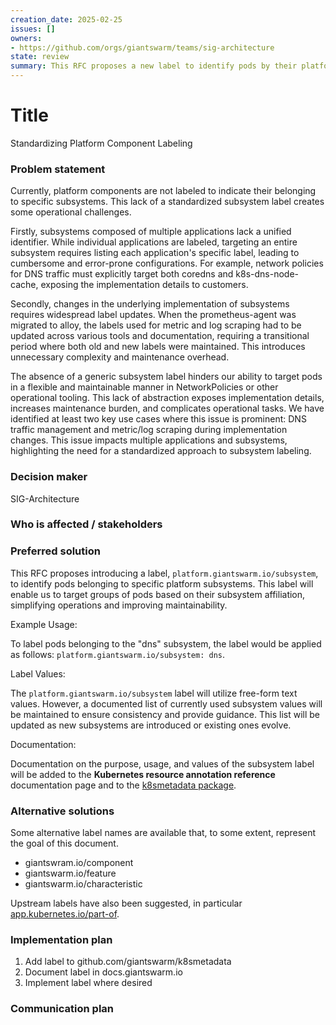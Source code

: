 ```yaml
---
creation_date: 2025-02-25
issues: []
owners:
- https://github.com/orgs/giantswarm/teams/sig-architecture
state: review
summary: This RFC proposes a new label to identify pods by their platform subsystem, aiming to simplify operations and maintenance. The label will use free-form text values, with a documented list of common values. Implementation includes adding the label to a repository and documentation.
---
```


# Title
Standardizing Platform Component Labeling

### Problem statement
<!-- Explain the issue or challenge that needs to be addressed. This should include background information and context to help stakeholders understand why this decision is important. -->
Currently, platform components are not labeled to indicate their belonging to specific subsystems. This lack of a standardized subsystem label creates some operational challenges.

Firstly, subsystems composed of multiple applications lack a unified identifier. While individual applications are labeled, targeting an entire subsystem requires listing each application's specific label, leading to cumbersome and error-prone configurations. For example, network policies for DNS traffic must explicitly target both coredns and k8s-dns-node-cache, exposing the implementation details to customers.

Secondly, changes in the underlying implementation of subsystems requires widespread label updates. When the prometheus-agent was migrated to alloy, the labels used for metric and log scraping had to be updated across various tools and documentation, requiring a transitional period where both old and new labels were maintained. This introduces unnecessary complexity and maintenance overhead.

The absence of a generic subsystem label hinders our ability to target pods in a flexible and maintainable manner in NetworkPolicies or other operational tooling. This lack of abstraction exposes implementation details, increases maintenance burden, and complicates operational tasks. We have identified at least two key use cases where this issue is prominent: DNS traffic management and metric/log scraping during implementation changes. This issue impacts multiple applications and subsystems, highlighting the need for a standardized approach to subsystem labeling.

### Decision maker
<!-- Identify the person (preferred) or a group responsible for making the final decision. -->
SIG-Architecture

### Who is affected / stakeholders
<!-- List the individuals, teams, or SIGs that will be impacted by this decision and must provide feedback. -->

### Preferred solution
<!-- Describe the solution that is currently favored based on the analysis of the problem. -->

This RFC proposes introducing a label, `platform.giantswarm.io/subsystem`, to identify pods belonging to specific platform subsystems. This label will enable us to target groups of pods based on their subsystem affiliation, simplifying operations and improving maintainability.

Example Usage:

To label pods belonging to the "dns" subsystem, the label would be applied as follows: `platform.giantswarm.io/subsystem: dns`.

Label Values:

The `platform.giantswarm.io/subsystem` label will utilize free-form text values. However, a documented list of currently used subsystem values will be maintained to ensure consistency and provide guidance. This list will be updated as new subsystems are introduced or existing ones evolve.

Documentation:

Documentation on the purpose, usage, and values of the subsystem label will be added to the **Kubernetes resource annotation reference** documentation page and to the [k8smetadata package](https://github.com/giantswarm/k8smetadata/).

### Alternative solutions
<!-- Outline other potential solutions that were considered. For each alternative, provide a brief description and explain why it was not chosen as the preferred solution. -->
Some alternative label names are available that, to some extent, represent the goal of this document.

- giantswram.io/component
- giantswarm.io/feature
- giantswarm.io/characteristic

Upstream labels have also been suggested, in particular [app.kubernetes.io/part-of](https://kubernetes.io/docs/reference/labels-annotations-taints/#app-kubernetes-io-part-of).

### Implementation plan
<!-- Detail the steps required to implement the preferred solution. This should include a timeline, resources needed, and any dependencies or risks associated with the implementation. -->

1. Add label to github.com/giantswarm/k8smetadata
2. Document label in docs.giantswarm.io
3. Implement label where desired

### Communication plan
<!-- Describe how the decision and its implementation will be communicated to stakeholders. -->

